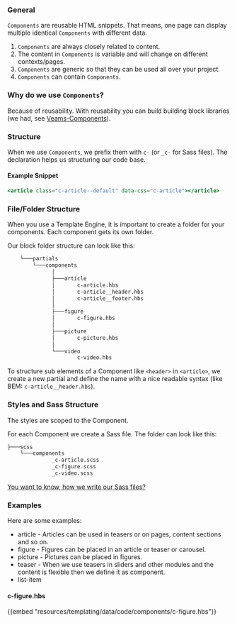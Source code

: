 ### General 

`Components` are reusable HTML snippets. That means, one page can display multiple identical `Components` with different data. 

1. `Components` are always closely related to content. 
2. The content in `Components` is variable and will change on different contexts/pages.
3. `Components` are generic so that they can be used all over your project. 
4. `Components` can contain `Components`.

### Why do we use `Components`?

Because of reusability. With reusability you can build building block libraries (we had, see [Veams-Components](/veams-components/index.html)).

### Structure

When we use `Components`, we prefix them with `c-` (or `_c-` for Sass files). The declaration helps us structuring our code base.

#### Example Snippet

``` hbs
<article class="c-article--default" data-css="c-article"></article>
```

### File/Folder Structure

When you use a Template Engine, it is important to create a folder for your components. Each component gets its own folder. 

Our block folder structure can look like this: 

``` bash
    └───partials
        └───components
              │
              ├───article
              │       c-article.hbs
              │       c-article__header.hbs
              │       c-article__footer.hbs
              │
              ├───figure
              │       c-figure.hbs
              │
              ├───picture
              │       c-picture.hbs
              │
              └───video
                      c-video.hbs
```

To structure sub elements of a Component like `<header>` in `<article>`, we create a new partial and define the name with a nice readable syntax (like BEM: `c-article__header.hbs`).

### Styles and Sass Structure

The styles are scoped to the Component. 

For each Component we create a Sass file. The folder can look like this: 

``` bash
├───scss
    └───components
              _c-article.scss
              _c-figure.scss
              _c-video.scss
```

[You want to know, how we write our Sass files?](/how-to/sass/structure.html) 

### Examples

Here are some examples: 

* article - Articles can be used in teasers or on pages, content sections and so on.
* figure - Figures can be placed in an article or teaser or carousel. 
* picture - Pictures can be placed in figures.
* teaser - When we use teasers in sliders and other modules and the content is flexible then we define it as component.
* list-item



#### c-figure.hbs
{{embed "resources/templating/data/code/components/c-figure.hbs"}}
